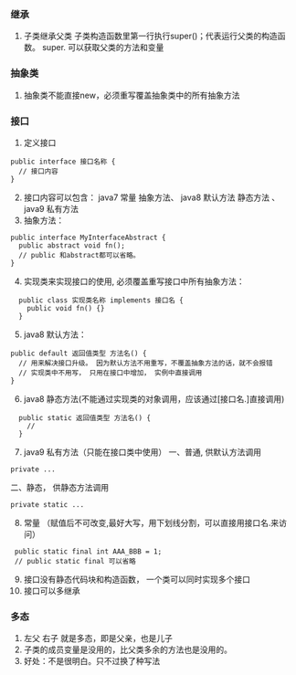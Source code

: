 ### 继承
1. 子类继承父类  子类构造函数里第一行执行super()；代表运行父类的构造函数。  super. 可以获取父类的方法和变量
### 抽象类
1. 抽象类不能直接new，必须重写覆盖抽象类中的所有抽象方法
### 接口
1. 定义接口
```
public interface 接口名称 {
  // 接口内容
}
```
2. 接口内容可以包含： java7 常量  抽象方法、 java8 默认方法 静态方法  、java9 私有方法
3. 抽象方法：
```
public interface MyInterfaceAbstract {
  public abstract void fn();
  // public 和abstract都可以省略。
}
```
4. 实现类来实现接口的使用, 必须覆盖重写接口中所有抽象方法：
```
  public class 实现类名称 implements 接口名 {
    public void fn() {}
  }
```
5. java8 默认方法：
```
public default 返回值类型 方法名() {
  // 用来解决接口升级。 因为默认方法不用重写，不覆盖抽象方法的话，就不会报错
  // 实现类中不用写， 只用在接口中增加， 实例中直接调用
}
```
6. java8 静态方法(不能通过实现类的对象调用，应该通过[接口名.]直接调用)
```
  public static 返回值类型 方法名() {
    // 
  }
```
7. java9 私有方法（只能在接口类中使用）
一、普通, 供默认方法调用
```
private ...
```
二、静态， 供静态方法调用
```
private static ...
```
8. 常量  （赋值后不可改变,最好大写，用下划线分割，可以直接用接口名.来访问）
```
 public static final int AAA_BBB = 1;
 // public static final 可以省略
```
9. 接口没有静态代码块和构造函数， 一个类可以同时实现多个接口
10. 接口可以多继承
### 多态
1. 左父 右子  就是多态，即是父亲，也是儿子
2. 子类的成员变量是没用的，比父类多余的方法也是没用的。
3. 好处：不是很明白。只不过换了种写法

